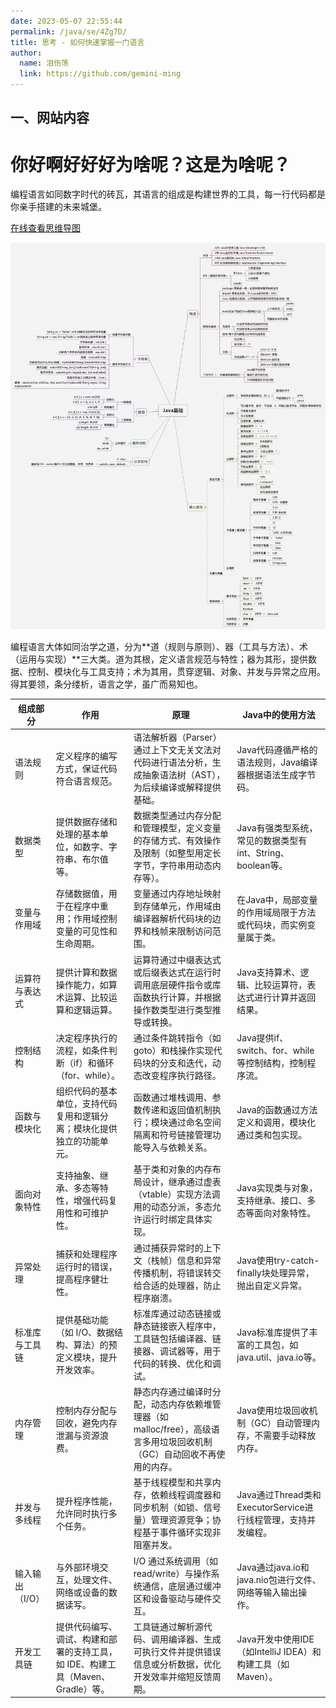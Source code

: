 ```yaml
---
date: 2023-05-07 22:55:44
permalink: /java/se/4Zg7D/
title: 思考 - 如何快速掌握一门语言
author: 
  name: 泪伤荡
  link: https://github.com/gemini-ming
---
```

## 一、网站内容
# 你好啊好好好为啥呢？这是为啥呢？
 

编程语言如同数字时代的砖瓦，其语言的组成是构建世界的工具，每一行代码都是你亲手搭建的未来城堡。

[在线查看思维导图](https://www.processon.com/v/673d443db9adca1540d5f678?cid=67205a336b5a4a4adda4fe93)

![img](https://raw.githubusercontent.com/gemini-ming/drawingBed/main/xmind/202411201032809.png)

 


编程语言大体如同治学之道，分为**道（规则与原则）、器（工具与方法）、术（运用与实现）**三大类。道为其根，定义语言规范与特性；器为其形，提供数据、控制、模块化与工具支持；术为其用，贯穿逻辑、对象、并发与异常之应用。得其要领，条分缕析，语言之学，虽广而易知也。

| 组成部分            | 作用                                           | 原理                                                                                      | Java中的使用方法                                           |
|---------------------|------------------------------------------------|-------------------------------------------------------------------------------------------|------------------------------------------------------------|
| 语法规则            | 定义程序的编写方式，保证代码符合语言规范。   | 语法解析器（Parser）通过上下文无关文法对代码进行语法分析，生成抽象语法树（AST），为后续编译或解释提供基础。 | Java代码遵循严格的语法规则，Java编译器根据语法生成字节码。   |
| 数据类型            | 提供数据存储和处理的基本单位，如数字、字符串、布尔值等。 | 数据类型通过内存分配和管理模型，定义变量的存储方式、有效操作及限制（如整型用定长字节，字符串用动态内存等）。 | Java有强类型系统，常见的数据类型有int、String、boolean等。   |
| 变量与作用域        | 存储数据值，用于在程序中重用；作用域控制变量的可见性和生命周期。 | 变量通过内存地址映射到存储单元，作用域由编译器解析代码块的边界和栈帧来限制访问范围。       | 在Java中，局部变量的作用域局限于方法或代码块，而实例变量属于类。 |
| 运算符与表达式      | 提供计算和数据操作能力，如算术运算、比较运算和逻辑运算。 | 运算符通过中缀表达式或后缀表达式在运行时调用底层硬件指令或库函数执行计算，并根据操作数类型进行类型推导或转换。 | Java支持算术、逻辑、比较运算符，表达式进行计算并返回结果。     |
| 控制结构            | 决定程序执行的流程，如条件判断（if）和循环（for、while）。 | 通过条件跳转指令（如 goto）和栈操作实现代码块的分支和迭代，动态改变程序执行路径。           | Java提供if、switch、for、while等控制结构，控制程序流。        |
| 函数与模块化        | 组织代码的基本单位，支持代码复用和逻辑分离；模块化提供独立的功能单元。 | 函数通过堆栈调用、参数传递和返回值机制执行；模块通过命名空间隔离和符号链接管理功能导入与依赖关系。 | Java的函数通过方法定义和调用，模块化通过类和包实现。          |
| 面向对象特性        | 支持抽象、继承、多态等特性，增强代码复用性和可维护性。 | 基于类和对象的内存布局设计，继承通过虚表（vtable）实现方法调用的动态分派，多态允许运行时绑定具体实现。 | Java实现类与对象，支持继承、接口、多态等面向对象特性。        |
| 异常处理            | 捕获和处理程序运行时的错误，提高程序健壮性。   | 通过捕获异常时的上下文（栈帧）信息和异常传播机制，将错误转交给合适的处理器，防止程序崩溃。     | Java使用try-catch-finally块处理异常，抛出自定义异常。         |
| 标准库与工具链      | 提供基础功能（如 I/O、数据结构、算法）的预定义模块，提升开发效率。 | 标准库通过动态链接或静态链接嵌入程序中，工具链包括编译器、链接器、调试器等，用于代码的转换、优化和调试。 | Java标准库提供了丰富的工具包，如java.util、java.io等。       |
| 内存管理            | 控制内存分配与回收，避免内存泄漏与资源浪费。   | 静态内存通过编译时分配，动态内存依赖堆管理器（如 malloc/free），高级语言多用垃圾回收机制（GC）自动回收不再使用的内存。 | Java使用垃圾回收机制（GC）自动管理内存，不需要手动释放内存。 |
| 并发与多线程        | 提升程序性能，允许同时执行多个任务。         | 基于线程模型和共享内存，依赖线程调度器和同步机制（如锁、信号量）管理资源竞争；协程基于事件循环实现非阻塞并发。 | Java通过Thread类和ExecutorService进行线程管理，支持并发编程。 |
| 输入输出（I/O）     | 与外部环境交互，处理文件、网络或设备的数据读写。 | I/O 通过系统调用（如 read/write）与操作系统通信，底层通过缓冲区和设备驱动与硬件交互。       | Java通过java.io和java.nio包进行文件、网络等输入输出操作。    |
| 开发工具链          | 提供代码编写、调试、构建和部署的支持工具，如 IDE、构建工具（Maven、Gradle）等。 | 工具链通过解析源代码、调用编译器、生成可执行文件并提供错误信息或分析数据，优化开发效率并缩短反馈周期。 | Java开发中使用IDE（如IntelliJ IDEA）和构建工具（如Maven）。  |

